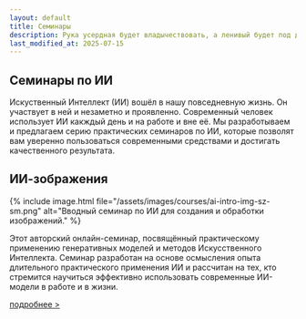 ```yaml
---
layout: default
title: Семинары
description: Рука усердная будет владычествовать, а ленивый будет под дланью (Прит.12:24).
last_modified_at: 2025-07-15
---
```


## Семинары по ИИ

Искуственный Интеллект (ИИ) вошёл в нашу повседневную жизнь. Он участвует в ней и незаметно и проявленно. Современный человек использует ИИ какждый день и на работе и вне её. Мы разработываем и предлагаем серию практических семинаров по ИИ, которые позволят вам уверенно пользоваться современными средствами и достигать качественного результата.

## ИИ-зображения

{% include image.html file="/assets/images/courses/ai-intro-img-sz-sm.png" alt="Вводный семинар по ИИ для создания и обработки изображений." %}

Этот авторский онлайн-семинар, посвящённый практическому применению генеративных моделей и методов Искусственного Интеллекта. Семинар разработан на основе осмысления опыта длительного практического применения ИИ и рассчитан на тех, кто стремится научиться эффективно использовать современные ИИ-модели в работе и в жизни.

[подробнее >](/courses-ai-intro-img/)
